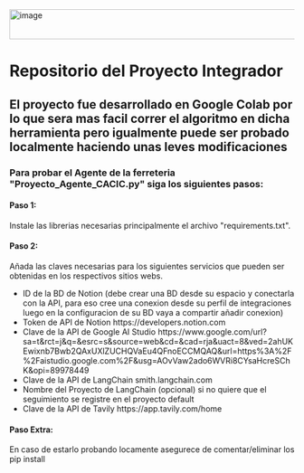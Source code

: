 <img width="577" height="53" alt="image" src="https://github.com/user-attachments/assets/a4776e69-c52f-42d3-be06-165cefd12198" />

<h1> Repositorio del Proyecto Integrador</h2>

<h2>El proyecto fue desarrollado en Google Colab por lo que sera mas facil correr el algoritmo en dicha herramienta pero igualmente puede ser probado localmente haciendo unas leves modificaciones</h4>

<h3>Para probar el Agente de la ferreteria <b>"Proyecto_Agente_CACIC.py"</b> siga los siguientes pasos:</h3>

<h4>Paso 1:</h4> <p>Instale las librerias necesarias principalmente el archivo "requirements.txt".</p>

<h4>Paso 2:</h4> <p>Añada las claves necesarias para los siguientes servicios que pueden ser obtenidas en los respectivos sitios webs.</p>

<ul>
          <li>ID de la BD de Notion (debe crear una BD desde su espacio y conectarla con la API, para eso cree una conexion desde su perfil de integraciones luego en la configuracion de su BD vaya a compartir añadir conexion)</li>
          <li>Token de API de Notion https://developers.notion.com</li>
          <li>Clave de la API de Google AI Studio https://www.google.com/url?sa=t&rct=j&q=&esrc=s&source=web&cd=&cad=rja&uact=8&ved=2ahUKEwixnb7Bwb2QAxUXlZUCHQVaEu4QFnoECCMQAQ&url=https%3A%2F%2Faistudio.google.com%2F&usg=AOvVaw2ado6WVRi8CYsaHcreSChK&opi=89978449</li>
          <li>Clave de la API de LangChain smith.langchain.com</li>
          <li>Nombre del Proyecto de LangChain (opcional) si no quiere que el seguimiento se registre en el proyecto default</li>
          <li>Clave de la API de Tavily https://app.tavily.com/home</li>
</ul>

<h4>Paso Extra:</h4>  <p>En caso de estarlo probando locamente asegurece de comentar/eliminar los pip install</p>

